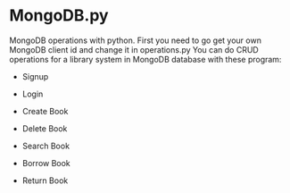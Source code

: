 # MongoDB.py
MongoDB operations with python.
First you need to go get your own MongoDB client id and change it in operations.py
You can do CRUD operations for a library system in MongoDB database with these program:
- Signup
- Login 

- Create Book
- Delete Book
- Search Book
- Borrow Book
- Return Book

